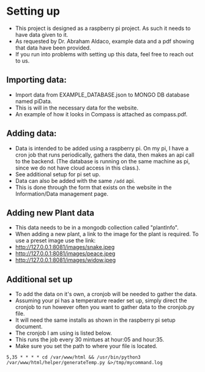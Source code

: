 # Setting up
- This project is designed as a raspberry pi project. As such it needs to have data given to it.
- As requested by Dr. Abraham Aldaco, example data and a pdf showing that data have been provided.
- If you run into problems with setting up this data, feel free to reach out to us. 


## Importing data:
- Import data from EXAMPLE_DATABASE.json to MONGO DB database named piData.
- This is will in the necessary data for the website. 
- An example of how it looks in Compass is attached as compass.pdf.


## Adding data: 
- Data is intended to be added using a raspberry pi. On my pi, I have a cron job that runs periodically, gathers the data,
then makes an api call to the backend. (The database is running on the same machine as pi, since we do not have
cloud access in this class.).
- See additional setup for pi set up.
- Data can also be added with the same `/add` api.
- This is done through the form that exists on the website in the Information/Data management page.

## Adding new Plant data
- This data needs to be in a mongodb collection called "plantInfo".
- When adding a new plant, a link to the image for the plant is required. To use a preset image use the link:
- http://127.0.0.1:8081/images/snake.jpeg
- http://127.0.0.1:8081/images/peace.jpeg
- http://127.0.0.1:8081/images/widow.jpeg

## Additional set up
- To add the data on it's own, a cronjob will be needed to gather the data. 
- Assuming your pi has a temperature reader set up, simply direct the cronjob to run however often you want to gather data to the cronjob.py file.
- It will need the same installs as shown in the raspberry pi setup document.
- The cronjob I am using is listed below.
- This runs the job every 30 mintues at hour:05 and hour:35.
- Make sure you set the path to where your file is located.

```cron
5,35 * * * * cd /var/www/html && /usr/bin/python3 /var/www/html/helper/generateTemp.py &>/tmp/mycommand.log

```
